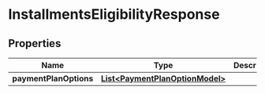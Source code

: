 

# InstallmentsEligibilityResponse


## Properties

| Name | Type | Description | Notes |
|------------ | ------------- | ------------- | -------------|
|**paymentPlanOptions** | [**List&lt;PaymentPlanOptionModel&gt;**](PaymentPlanOptionModel.md) |  |  [optional] |



